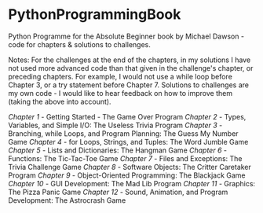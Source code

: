 # PythonProgrammingBook
Python Programme for the Absolute Beginner book by Michael Dawson - code for chapters &amp; solutions to challenges.

Notes:
For the challenges at the end of the chapters, in my solutions I have not used more advanced code than that given in the challenge's chapter, or preceding chapters. For example, I would not use a while loop before Chapter 3, or a try statement before Chapter 7.
Solutions to challenges are my own code - I would like to hear feedback on how to improve them (taking the above into account).

*Chapter 1*  - Getting Started - The Game Over Program 
*Chapter 2*  - Types, Variables, and Simple I/O: The Useless Trivia Program
*Chapter 3*  - Branching, while Loops, and Program Planning: The Guess My Number Game
*Chapter 4*  - for Loops, Strings, and Tuples: The Word Jumble Game
*Chapter 5*  - Lists and Dictionaries: The Hangman Game
*Chapter 6*  - Functions: The Tic-Tac-Toe Game
*Chapter 7*  - Files and Exceptions: The Trivia Challenge Game
*Chapter 8*  - Software Objects: The Critter Caretaker Program
*Chapter 9*  - Object-Oriented Programming: The Blackjack Game
*Chapter 10* - GUI Development: The Mad Lib Program
*Chapter 11* - Graphics: The Pizza Panic Game
*Chapter 12* - Sound, Animation, and Program Development: The Astrocrash Game
